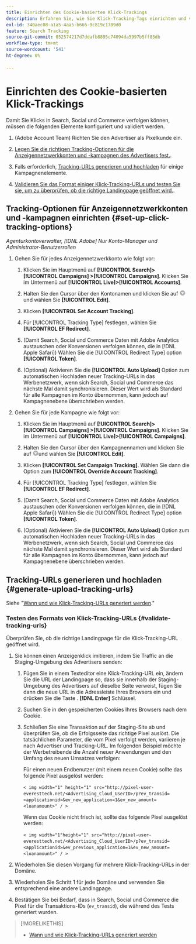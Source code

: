 ```yaml
---
title: Einrichten des Cookie-basierten Klick-Trackings
description: Erfahren Sie, wie Sie Klick-Tracking-Tags einrichten und validieren.
exl-id: 340aec08-a1a5-4aa5-b666-9c819c1709d0
feature: Search Tracking
source-git-commit: 052574217d7ddafb8895c74094da5997b5ff83db
workflow-type: tm+mt
source-wordcount: '541'
ht-degree: 0%

---
```


# Einrichten des Cookie-basierten Klick-Trackings

Damit Sie Klicks in Search, Social und Commerce verfolgen können, müssen die folgenden Elemente konfiguriert und validiert werden.

1. (Adobe Account Team) Richten Sie den Advertiser als Pixelkunde ein.

1. [Legen Sie die richtigen Tracking-Optionen für die Anzeigennetzwerkkonten und -kampagnen des Advertisers fest.](#set-up-click-tracking-options).

1. Falls erforderlich, [Tracking-URLs generieren und hochladen](#generate-upload-tracking-urls) für einige Kampagnenelemente.

1. [Validieren Sie das Format einiger Klick-Tracking-URLs und testen Sie sie, um zu überprüfen, ob die richtige Landingpage geöffnet wird.](#validate-tracking-urls).

## Tracking-Optionen für Anzeigennetzwerkkonten und -kampagnen einrichten {#set-up-click-tracking-options}

*Agenturkontoverwalter, [!DNL Adobe] Nur Konto-Manager und Administrator-Benutzerrollen*

1. Gehen Sie für jedes Anzeigennetzwerkkonto wie folgt vor:

   1. Klicken Sie im Hauptmenü auf **[!UICONTROL Search]> [!UICONTROL Campaigns] >[!UICONTROL Campaigns]**. Klicken Sie im Untermenü auf **[!UICONTROL Live]>[!UICONTROL Accounts]**.

   1. Halten Sie den Cursor über den Kontonamen und klicken Sie auf ![Menüsymbol](/help/search-social-commerce/assets/arrow-dropdown-menu.png "Menüsymbol")und wählen Sie **[!UICONTROL Edit]**.

   1. Klicken **[!UICONTROL Set Account Tracking]**.

   1. Für [!UICONTROL Tracking Type] festlegen, wählen Sie **[!UICONTROL EF Redirect]**.

   1. (Damit Search, Social und Commerce Daten mit Adobe Analytics austauschen oder Konversionen verfolgen können, die in [!DNL Apple Safari]) Wählen Sie die [!UICONTROL Redirect Type] option **[!UICONTROL Token]**.

   1. (Optional) Aktivieren Sie die **[!UICONTROL Auto Upload]** Option zum automatischen Hochladen neuer Tracking-URLs in das Werbenetzwerk, wenn sich Search, Social und Commerce das nächste Mal damit synchronisieren. Dieser Wert wird als Standard für alle Kampagnen im Konto übernommen, kann jedoch auf Kampagnenebene überschrieben werden.

1. Gehen Sie für jede Kampagne wie folgt vor:

   1. Klicken Sie im Hauptmenü auf **[!UICONTROL Search]> [!UICONTROL Campaigns] >[!UICONTROL Campaigns]**. Klicken Sie im Untermenü auf **[!UICONTROL Live]>[!UICONTROL Campaigns]**.

   1. Halten Sie den Cursor über den Kampagnennamen und klicken Sie auf ![Menüsymbol](/help/search-social-commerce/assets/arrow-dropdown-menu.png "Menüsymbol")und wählen Sie **[!UICONTROL Edit]**.

   1. Klicken **[!UICONTROL Set Campaign Tracking]**. Wählen Sie dann die Option zum **[!UICONTROL Override Account Tracking]**.

   1. Für [!UICONTROL Tracking Type] festlegen, wählen Sie **[!UICONTROL EF Redirect]**.

   1. (Damit Search, Social und Commerce Daten mit Adobe Analytics austauschen oder Konversionen verfolgen können, die in [!DNL Apple Safari]) Wählen Sie die [!UICONTROL Redirect Type] option **[!UICONTROL Token]**.

   1. (Optional) Aktivieren Sie die **[!UICONTROL Auto Upload]** Option zum automatischen Hochladen neuer Tracking-URLs in das Werbenetzwerk, wenn sich Search, Social und Commerce das nächste Mal damit synchronisieren. Dieser Wert wird als Standard für alle Kampagnen im Konto übernommen, kann jedoch auf Kampagnenebene überschrieben werden.

## Tracking-URLs generieren und hochladen {#generate-upload-tracking-urls}

Siehe &quot;[Wann und wie Klick-Tracking-URLs generiert werden](/help/search-social-commerce/tracking/click-tracking-ways-to-generate.md).&quot;

### Testen des Formats von Klick-Tracking-URLs {#validate-tracking-urls}

Überprüfen Sie, ob die richtige Landingpage für die Klick-Tracking-URL geöffnet wird.

1. Sie können einen Anzeigenklick imitieren, indem Sie Traffic an die Staging-Umgebung des Advertisers senden:

   1. Fügen Sie in einem Texteditor eine Klick-Tracking-URL ein, ändern Sie die URL der Landingpage so, dass sie innerhalb der Staging-Umgebung des Advertisers auf dieselbe Seite verweist, fügen Sie dann die neue URL in die Adressleiste Ihres Browsers ein und drücken Sie die Taste . **[!DNL Enter]** Schlüssel.

   1. Suchen Sie in den gespeicherten Cookies Ihres Browsers nach dem Cookie.

   1. Schließen Sie eine Transaktion auf der Staging-Site ab und überprüfen Sie, ob die Erfolgsseite das richtige Pixel auslöst. Die tatsächlichen Parameter, die vom Pixel verfolgt werden, variieren je nach Advertiser und Tracking-URL. Im folgenden Beispiel möchte der Werbetreibende die Anzahl neuer Anwendungen und den Umfang des neuen Umsatzes verfolgen:

      Für einen neuen Endbenutzer (mit einem neuen Cookie) sollte das folgende Pixel ausgelöst werden:

      `< img width="1" height="1" src="http://pixel-user-everesttech.net/<Advertising_Cloud_UserID>/p?ev_transid=<applicationid>&ev_new_application=1&ev_new_amount=<loanamount>" / >`

      Wenn das Cookie nicht frisch ist, sollte das folgende Pixel ausgelöst werden:

      `< img width="1"height="1" src="http://pixel-user-everesttech.net/<Advertising_Cloud_UserID>/p?ev_transid=<applicationid>&ev_previous_application=1&ev_new_amount=<loanamount>" / >`


1. Wiederholen Sie diesen Vorgang für mehrere Klick-Tracking-URLs in der Domäne.

1. Wiederholen Sie Schritt 1 für jede Domäne und verwenden Sie entsprechend eine andere Landingpage.

1. Bestätigen Sie bei Bedarf, dass in Search, Social und Commerce die Pixel für die Transaktions-IDs (`ev_transid`), die während des Tests generiert wurden.

>[!MORELIKETHIS]
>
>* [Wann und wie Klick-Tracking-URLs generiert werden](/help/search-social-commerce/tracking/click-tracking-ways-to-generate.md)
